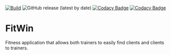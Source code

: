 [![Build](https://github.com/ISPP23-G11/FitWin/actions/workflows/build.yml/badge.svg?branch=main)](https://github.com/ISPP23-G11/FitWin/actions/workflows/build.yml)
![GitHub release (latest by date)](https://img.shields.io/github/v/release/ISPP23-G11/FitWin)
[![Codacy Badge](https://app.codacy.com/project/badge/Grade/f11cc0aa5d524a37baf0e7defd07bf8f)](https://www.codacy.com?utm_source=github.com&amp;utm_medium=referral&amp;utm_content=ISPP23-G11/FitWin&amp;utm_campaign=Badge_Grade)
[![Codacy Badge](https://app.codacy.com/project/badge/Coverage/f11cc0aa5d524a37baf0e7defd07bf8f)](https://www.codacy.com?utm_source=github.com&utm_medium=referral&utm_content=ISPP23-G11/FitWin&utm_campaign=Badge_Coverage)

# FitWin
Fitness application that allows both trainers to easily find clients and clients to trainers.
